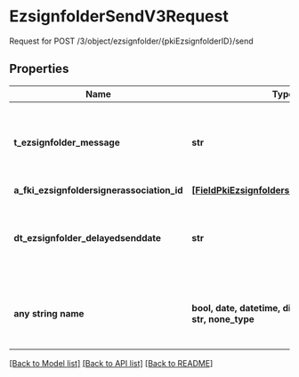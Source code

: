 # EzsignfolderSendV3Request

Request for POST /3/object/ezsignfolder/{pkiEzsignfolderID}/send

## Properties
Name | Type | Description | Notes
------------ | ------------- | ------------- | -------------
**t_ezsignfolder_message** | **str** | A custom text message that will be added to the email sent. | 
**a_fki_ezsignfoldersignerassociation_id** | [**[FieldPkiEzsignfoldersignerassociationID]**](FieldPkiEzsignfoldersignerassociationID.md) |  | 
**dt_ezsignfolder_delayedsenddate** | **str** | The date and time at which the Ezsignfolder will be sent in the future. | [optional] 
**any string name** | **bool, date, datetime, dict, float, int, list, str, none_type** | any string name can be used but the value must be the correct type | [optional]

[[Back to Model list]](../README.md#documentation-for-models) [[Back to API list]](../README.md#documentation-for-api-endpoints) [[Back to README]](../README.md)


